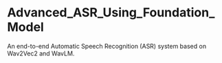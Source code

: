 # Advanced_ASR_Using_Foundation_Model
An end-to-end Automatic Speech Recognition (ASR) system based on Wav2Vec2 and WavLM.
